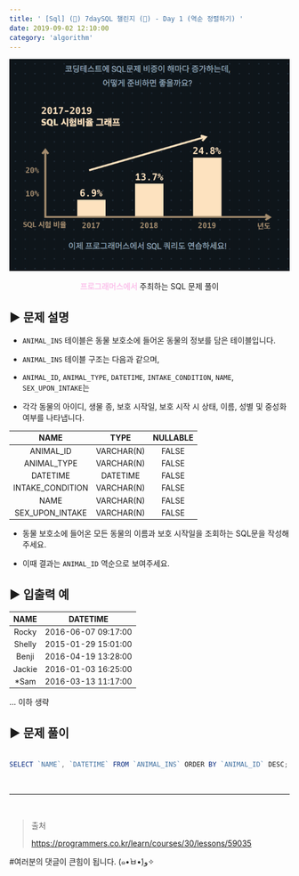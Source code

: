 ```yaml
---
title: ' [Sql] (👀) 7daySQL 챌린지 (👀) - Day 1 (역순 정렬하기) '
date: 2019-09-02 12:10:00
category: 'algorithm'
---
```


![](../../../assets/sql/challenge/sql.challenge.logo.png)

<center><strong style="color:#fbc2eb">프로그래머스에서</strong> 주최하는 SQL 문제 풀이</center>

## **▶︎ 문제 설명**

- `ANIMAL_INS` 테이블은 동물 보호소에 들어온 동물의 정보를 담은 테이블입니다.

- `ANIMAL_INS` 테이블 구조는 다음과 같으며,

- `ANIMAL_ID`, `ANIMAL_TYPE`, `DATETIME`, `INTAKE_CONDITION`, `NAME`, `SEX_UPON_INTAKE`는

- 각각 동물의 아이디, 생물 종, 보호 시작일, 보호 시작 시 상태, 이름, 성별 및 중성화 여부를 나타냅니다.

|        NAME        |    TYPE    | NULLABLE |
|:------------------:|:----------:|:--------:|
| ANIMAL_ID          | VARCHAR(N) | FALSE    |
| ANIMAL_TYPE        | VARCHAR(N) | FALSE    |
| DATETIME           | DATETIME   | FALSE    |
| INTAKE_CONDITION   | VARCHAR(N) | FALSE    |
| NAME               | VARCHAR(N) | FALSE    |
| SEX\_UPON\_INTAKE  | VARCHAR(N) | FALSE    |

- 동물 보호소에 들어온 모든 동물의 이름과 보호 시작일을 조회하는 SQL문을 작성해주세요.

- 이때 결과는 `ANIMAL_ID` 역순으로 보여주세요.

## **▶︎ 입출력 예**

|  NAME  |       DATETIME      |
|:------:|:-------------------:|
| Rocky  | 2016-06-07 09:17:00 |
| Shelly | 2015-01-29 15:01:00 |
| Benji  | 2016-04-19 13:28:00 |
| Jackie | 2016-01-03 16:25:00 |
| *Sam   | 2016-03-13 11:17:00 |

... 이하 생략

## **▶︎ 문제 풀이**

```js

SELECT `NAME`, `DATETIME` FROM `ANIMAL_INS` ORDER BY `ANIMAL_ID` DESC;

```

<br />

---

<br />

> 출처
>
> <a href="https://programmers.co.kr/learn/courses/30/lessons/59035" target="_blank">https://programmers.co.kr/learn/courses/30/lessons/59035</a>

#여러분의 댓글이 큰힘이 됩니다. (๑•̀ㅂ•́)و✧

